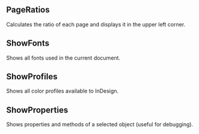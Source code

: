 ## PageRatios
Calculates the ratio of each page and displays it in the upper left corner.

## ShowFonts
Shows all fonts used in the current document.

## ShowProfiles
Shows all color profiles available to InDesign.

## ShowProperties
Shows properties and methods of a selected object (useful for debugging).
